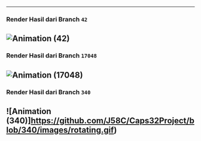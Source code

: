 
---

### Render Hasil dari Branch `42`
![Animation (42)](https://github.com/J58C/Caps32Project/blob/42/images/rotating.gif)
---

### Render Hasil dari Branch `17048`
![Animation (17048)](https://github.com/J58C/Caps32Project/blob/17048/images/rotating.gif)
---

### Render Hasil dari Branch `340`
![Animation (340)]https://github.com/J58C/Caps32Project/blob/340/images/rotating.gif)
---
